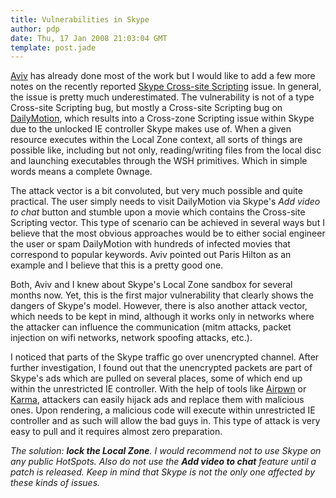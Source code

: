 ```yaml
---
title: Vulnerabilities in Skype
author: pdp
date: Thu, 17 Jan 2008 21:03:04 GMT
template: post.jade
---
```


[Aviv](http://aviv.raffon.net/2008/01/17/SkypeCrosszoneScriptingVulnerability.aspx) has already done most of the work but I would like to add a few more notes on the recently reported [Skype Cross-site Scripting](http://seclists.org/fulldisclosure/2008/Jan/0328.html) issue. In general, the issue is pretty much underestimated. The vulnerability is not of a type Cross-site Scripting bug, but mostly a Cross-site Scripting bug on [DailyMotion](http://dailymotion.com), which results into a Cross-zone Scripting issue within Skype due to the unlocked IE controller Skype makes use of. When a given resource executes within the Local Zone context, all sorts of things are possible like, including but not only, reading/writing files from the local disc and launching executables through the WSH primitives. Which in simple words means a complete 0wnage.

The attack vector is a bit convoluted, but very much possible and quite practical. The user simply needs to visit DailyMotion via Skype's _Add video to chat_ button and stumble upon a movie which contains the Cross-site Scripting vector. This type of scenario can be achieved in several ways but I believe that the most obvious approaches would be to either social engineer the user or spam DailyMotion with hundreds of infected movies that correspond to popular keywords. Aviv pointed out Paris Hilton as an example and I believe that this is a pretty good one.

Both, Aviv and I knew about Skype's Local Zone sandbox for several months now. Yet, this is the first major vulnerability that clearly shows the dangers of Skype's model. However, there is also another attack vector, which needs to be kept in mind, although it works only in networks where the attacker can influence the communication (mitm attacks, packet injection on wifi networks, network spoofing attacks, etc.).

I noticed that parts of the Skype traffic go over unencrypted channel. After further investigation, I found out that the unencrypted packets are part of Skype's ads which are pulled on several places, some of which end up within the unrestricted IE controller. With the help of tools like [Airpwn](http://airpwn.sourceforge.net/Airpwn.html) or [Karma](http://theta44.org/karma/index.html), attackers can easily hijack ads and replace them with malicious ones. Upon rendering, a malicious code will execute within unrestricted IE controller and as such will allow the bad guys in. This type of attack is very easy to pull and it requires almost zero preparation.

_The solution: **lock the Local Zone**. I would recommend not to use Skype on any public HotSpots. Also do not use the **Add video to chat** feature until a patch is released. Keep in mind that Skype is not the only one affected by these kinds of issues._
